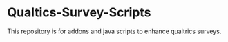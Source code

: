 Qualtics-Survey-Scripts
=======================

This repository is for addons and java scripts to enhance qualtrics surveys. 

